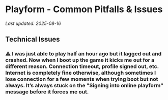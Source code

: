 # Playform - Common Pitfalls & Issues

*Last updated: 2025-08-16*

## Technical Issues

### ⚠️ I was just able to play half an hour ago but it lagged out and crashed. Now when I boot up the game it kicks me out for a different reason. Connection timeout, profile signed out, etc. Internet is completely fine otherwise, although sometimes I lose connection for a few moments when trying boot but not always. It’s always stuck on the "Signing into online playform" message before it forces me out.

